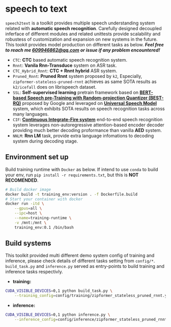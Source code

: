# speech to text

`speech2text` is a toolkit provides multiple speech understanding system related with __automatic speech recognition__. 
Carefully designed decoupled inferface of different modules and related unittests provide scalability and robustess of customization and expansion on new systems in the future. This tookit provides model production on different tasks as below. ***Feel free to reach me 609946862@qq.com or issue if any problem encountered!***

- `CTC`: __CTC__ based automatic speech recognition system.
- `Rnnt`: __Vanila Rnn-Transduce__ system on ASR task.
- `CTC_Hybrid_Rnnt`: __CTC + Rnnt hybrid__ ASR system.
- `Pruned_Rnnt`: __Pruned Rnnt__ system proposed by `k2`, Especially, `zipformer-stateless-pruned-rnnt` achieves as same SOTA results as `k2/icefall` does on librispeech dataset.
- `SSL`: __Self-supervised learning__ pretrain framework based on [__BERT-based Speech pre-Training
with Random-projection Quantizer (BEST-RQ)__](https://arxiv.org/pdf/2202.01855) proposed by Google and leveraged on [__Universal Speech Model__](https://arxiv.org/abs/2303.01037) system, which exhibits SOTA results on speech recognition tasks across many languages.
- `CIF`: [__Continuous Integrate-Fire system__](https://arxiv.org/pdf/1905.11235) end-to-end speech recognition system leverages non-autoregressive attention-based encoder decoder providing much better decoding proformance than vanilla __AED__ system. 
- `NNLM`: __Rnn LM__ task, provide extra language infomations to decoding system during decoding stage.


## Environment set up
Build training runtime with `Docker` as below. If intend to use `conda` to build your env, run `pip install -r requirements.txt`, but this is __NOT RECOMENDED__. 
```bash
# Build docker image
docker build -t training_env:version . -f Dockerfile.build
# Start your container with docker 
docker run -itd \
    --gpus=all \
    --ipc=host \
    --name=training-runtime \
    -v /mnt:/mnt \
    training_env:0.1 /bin/bash
```

## Build systems

This toolkit provided multi different demo system config of training and inference, please check details of different tasks setting from `config/*`. `build_task.py` and `inference.py` served as entry-points to build training and inference tasks respectivly. 
- __training:__ 
```bash
CUDA_VISIBLE_DEVICES=0,1 python build_task.py \
    --training_config=config/training/zipformer_stateless_pruned_rnnt.yaml
```
- __inference:__
```bash
CUDA_VISIBLE_DEVICES=0,1 python inference.py \
    --inference_config=config/inference/zipformer_stateless_pruned_rnnt_beam_search.yaml
```
